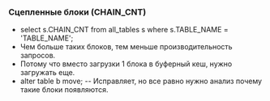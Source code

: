 ### Сцепленные блоки (CHAIN_CNT)
  - select s.CHAIN_CNT from all_tables s where s.TABLE_NAME = 'TABLE_NAME';
  - Чем больше таких блоков, тем меньше производительность запросов. 
  - Потому что вместо загрузки 1 блока в буферный кеш, нужно загружать еще.
  - alter table b move; -- Исправляет, но все равно нужно анализ почему такие блоки появляются.